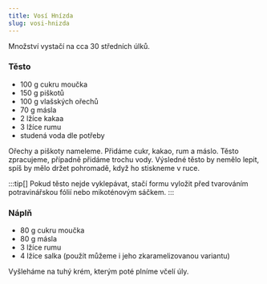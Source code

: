 ```yaml
---
title: Vosí Hnízda
slug: vosi-hnizda
---
```


Množství vystačí na cca 30 středních úlků.

### Těsto

- 100 g cukru moučka
- 150 g piškotů
- 100 g vlašských ořechů
- 70 g másla
- 2 lžíce kakaa
- 3 lžíce rumu
- studená voda dle potřeby

Ořechy a piškoty nameleme. Přidáme cukr, kakao, rum a máslo. Těsto zpracujeme, případně přidáme trochu vody. Výsledné
těsto by nemělo lepit, spíš by mělo držet pohromadě, když ho stiskneme v ruce.

:::tip[]
Pokud těsto nejde vyklepávat, stačí formu vyložit před tvarováním potravinářskou fólií nebo mikoténovým sáčkem.
:::

### Náplň

- 80 g cukru moučka
- 80 g másla
- 3 lžíce rumu
- 4 lžíce salka (použít můžeme i jeho zkaramelizovanou variantu)

Vyšleháme na tuhý krém, kterým poté plníme včelí úly.